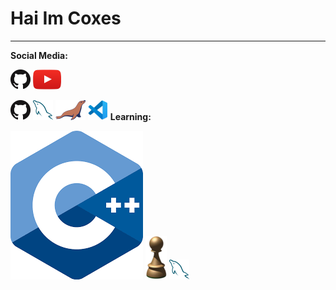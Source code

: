# Hai Im Coxes

---

**Social Media:**

[![GitHub](icons/github.png)](https://github.com/MenduS12)
[![YouTube](icons/youtube.png)](https://www.youtube.com/@Coxes_js2004)


<a href="https://github.com/" title="GitHub"><img src="icons/github.png" /></a>
<a href="https://www.mysql.com/" title="MySQL"><img src="icons/mysql.png" /></a>
<a href="https://mariadb.org/" title="MariaDB"><img src="icons/mariadb.png" /></a>
<a href="https://code.visualstudio.com/" title="Visual Studio Code"><img src="icons/vscode.png" /></a>
**Learning:**

<a href="https://ms.wikipedia.org/wiki/C%2B%2B" title="C++"><img src="icons/c++.png" /></a>
<a href="https://id.wikipedia.org/wiki/Pawn_(bahasa_pemrograman)" title="Pawn"><img src="icons/Pawn_logo.png" /></a>
<a href="https://www.mysql.com/" title="MySql"><img src="icons/mysql.png" /></a>
